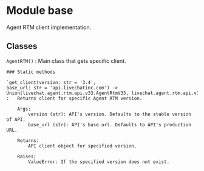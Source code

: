 Module base
===========
Agent RTM client implementation.

Classes
-------

`AgentRTM()`
:   Main class that gets specific client.

    ### Static methods

    `get_client(version: str = '3.4', base_url: str = 'api.livechatinc.com') ‑> Union[livechat.agent.rtm.api.v33.AgentRtmV33, livechat.agent.rtm.api.v34.AgentRtmV34, livechat.agent.rtm.api.v35.AgentRtmV35]`
    :   Returns client for specific Agent RTM version.

        Args:
            version (str): API's version. Defaults to the stable version of API.
            base_url (str): API's base url. Defaults to API's production URL.

        Returns:
            API client object for specified version.

        Raises:
            ValueError: If the specified version does not exist.
